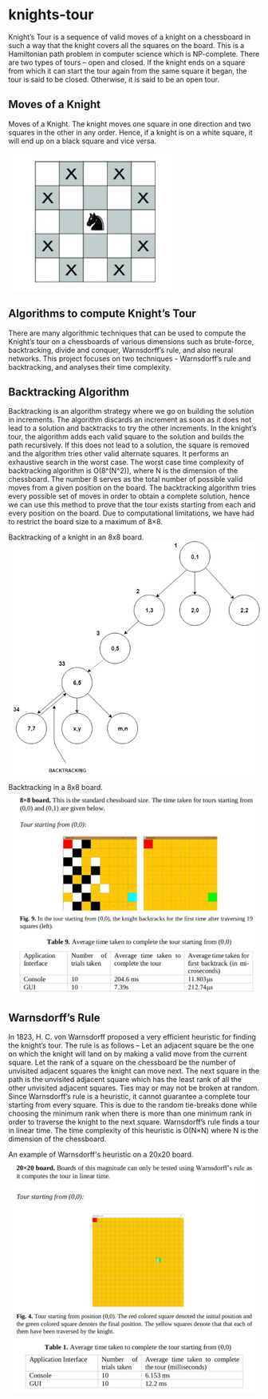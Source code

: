 # knights-tour
Knight’s Tour is a sequence of valid moves of a knight on a chessboard in such a way that the knight covers all the squares on the board. This is a Hamiltonian path problem in computer science which is NP-complete. There are two types of tours – open and closed. If the knight ends on a square from which it can start the tour again from the same square it began, the tour is said to be closed. Otherwise, it is said to be an open tour.

## Moves of a Knight
Moves of a Knight. The knight moves one square in one direction and two squares in the other in any order. Hence, if a knight is on a white square, it will end up on a black square and vice versa.

![Moves of a knight](https://github.com/pranavmswamy/knights-tour/blob/master/knightmoves.png)

## Algorithms to compute Knight’s Tour
There are many algorithmic techniques that can be used to compute the Knight’s tour on a chessboards of various dimensions such as brute-force, backtracking, divide and conquer, Warnsdorff’s rule, and also neural networks. This project focuses on two techniques - Warnsdorff’s rule and backtracking, and analyses their time complexity.

## Backtracking Algorithm
Backtracking is an algorithm strategy where we go on building the solution in increments. The algorithm discards an increment as soon as it does not lead to a solution and backtracks to try the other increments. In the knight’s tour, the algorithm adds each valid square to the solution and builds the path recursively. If this does not lead to a solution, the square is removed and the algorithm tries other valid alternate squares. It performs an exhaustive search in the worst case. The worst case time complexity of backtracking algorithm is O(8^(N^2)), where N is the dimension of the chessboard. The number 8 serves as the total number of possible valid moves from a given position on the board. The backtracking algorithm tries every possible set of moves in order to obtain a complete solution, hence we can use this method to prove that the tour exists starting from each and every position on the board. Due to computational limitations, we have had to restrict the board size to a maximum of 8×8.

Backtracking of a knight in an 8x8 board.
![Screenshot](8x8.jpg)

Backtracking in a 8x8 board.
![BAcktracking example](https://github.com/pranavmswamy/knights-tour/blob/master/backtracking.png)

## Warnsdorff’s Rule
In 1823, H. C. von Warnsdorff proposed a very efficient heuristic for finding the knight’s tour. The rule is as follows – Let an adjacent square be the one on which the knight will land on by making a valid move from the current square. Let the rank of a square on the chessboard be the number of unvisited adjacent squares the knight can move next. The next square in the path is the unvisited adjacent square which has the least rank of all the other unvisited adjacent squares. Ties may or may not be broken at random. Since Warnsdorff’s rule is a heuristic, it cannot guarantee a complete tour starting from
every square. This is due to the random tie-breaks done while choosing the minimum rank when there is more than one minimum rank in order to traverse the knight to the next square. Warnsdorff’s rule finds a tour in linear time. The time complexity of this heuristic is O(N×N) where N is the dimension of the chessboard.

An example of Warnsdorff's heuristic on a 20x20 board.
![Warnsdorff's Rule on a 20x20 board](https://github.com/pranavmswamy/knights-tour/blob/master/warnsdorff.png)
